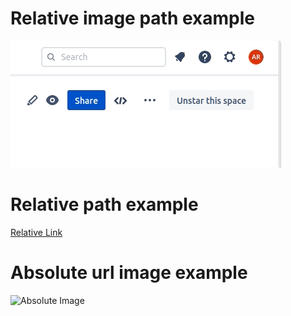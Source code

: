 # Relative image path example

![Relative Image](SpaceEdit.gif)

# Relative path example

[Relative Link](ЧИТАЙ.md)

# Absolute url image example

![Absolute Image](https://picsum.photos/id/237/400/200)
